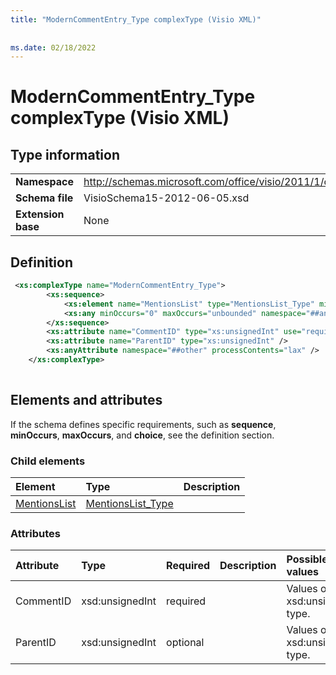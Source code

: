 ```yaml
---
title: "ModernCommentEntry_Type complexType (Visio XML)"
 
 
ms.date: 02/18/2022
---
```


# ModernCommentEntry_Type complexType (Visio XML)

## Type information

|||
|:-----|:-----|
|**Namespace** <br/> |http://schemas.microsoft.com/office/visio/2011/1/core  <br/> |
|**Schema file** <br/> |VisioSchema15-2012-06-05.xsd  <br/> |
|**Extension base** <br/> |None  <br/> |
   
## Definition

```XML
 <xs:complexType name="ModernCommentEntry_Type">
		<xs:sequence>
			<xs:element name="MentionsList" type="MentionsList_Type" minOccurs="0" maxOccurs="1" />
			<xs:any minOccurs="0" maxOccurs="unbounded" namespace="##any" processContents="lax" />
		</xs:sequence>
		<xs:attribute name="CommentID" type="xs:unsignedInt" use="required" />
		<xs:attribute name="ParentID" type="xs:unsignedInt" />
		<xs:anyAttribute namespace="##other" processContents="lax" />
	</xs:complexType>
      
```

## Elements and attributes

If the schema defines specific requirements, such as **sequence**, **minOccurs**, **maxOccurs**, and **choice**, see the definition section. 
  
### Child elements

|**Element**|**Type**|**Description**|
|:-----|:-----|:-----|
|[MentionsList](mentionslist-element-moderncommententry_type-complextypevisio-xml.md) <br/> |[MentionsList_Type](mentionslist_type-complextypevisio-xml.md) <br/> ||
  
### Attributes

|**Attribute**|**Type**|**Required**|**Description**|**Possible values**|
|:-----|:-----|:-----|:-----|:-----|
|CommentID  <br/> |xsd:unsignedInt  <br/> |required  <br/> ||Values of the xsd:unsignedInt type. |
|ParentID  <br/> |xsd:unsignedInt  <br/> |optional  <br/> ||Values of the xsd:unsignedInt type. |
   

